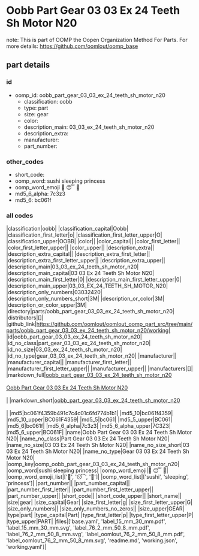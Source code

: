 # Oobb Part Gear 03 03 Ex 24 Teeth Sh Motor N20  

note: This is part of OOMP the Oopen Organization Method For Parts. For more details: https://github.com/oomlout/oomp_base

##  part details





### id
* oomp_id: oobb_part_gear_03_03_ex_24_teeth_sh_motor_n20
  * classification: oobb
  * type: part
  * size: gear
  * color: 
  * description_main: 03_03_ex_24_teeth_sh_motor_n20
  * description_extra: 
  * manufacturer: 
  * part_number: 

### other_codes
* short_code: 
* oomp_word: sushi sleeping princess
* oomp_word_emoji :sushi: :sleeping: :princess:
* md5_6_alpha: 7c3z3
* md5_6: bc061f

### all codes 
|classification|oobb|
|classification_capital|Oobb|
|classification_first_letter|o|
|classification_first_letter_upper|O|
|classification_upper|OOBB|
|color||
|color_capital||
|color_first_letter||
|color_first_letter_upper||
|color_upper||
|description_extra||
|description_extra_capital||
|description_extra_first_letter||
|description_extra_first_letter_upper||
|description_extra_upper||
|description_main|03_03_ex_24_teeth_sh_motor_n20|
|description_main_capital|03 03 Ex 24 Teeth Sh Motor N20|
|description_main_first_letter|0|
|description_main_first_letter_upper|0|
|description_main_upper|03_03_EX_24_TEETH_SH_MOTOR_N20|
|description_only_numbers|03032420|
|description_only_numbers_short|3M|
|description_or_color|3M|
|description_or_color_upper|3M|
|directory|parts/oobb_part_gear_03_03_ex_24_teeth_sh_motor_n20|
|distributors|[]|
|github_link|https://github.com/oomlout/oomlout_oomp_part_src/tree/main/parts/oobb_part_gear_03_03_ex_24_teeth_sh_motor_n20/working|
|id|oobb_part_gear_03_03_ex_24_teeth_sh_motor_n20|
|id_no_class|part_gear_03_03_ex_24_teeth_sh_motor_n20|
|id_no_size|03_03_ex_24_teeth_sh_motor_n20|
|id_no_type|gear_03_03_ex_24_teeth_sh_motor_n20|
|manufacturer||
|manufacturer_capital||
|manufacturer_first_letter||
|manufacturer_first_letter_upper||
|manufacturer_upper||
|manufacturers|[]|
|markdown_full|[oobb_part_gear_03_03_ex_24_teeth_sh_motor_n20](https://github.com/oomlout/oomlout_oomp_part_src/tree/main/parts/oobb_part_gear_03_03_ex_24_teeth_sh_motor_n20/working)<br>[](https://github.com/oomlout/oomlout_oomp_part_src/tree/main/parts/oobb_part_gear_03_03_ex_24_teeth_sh_motor_n20/working)<br>[Oobb Part Gear 03 03 Ex 24 Teeth Sh Motor N20](https://github.com/oomlout/oomlout_oomp_part_src/tree/main/parts/oobb_part_gear_03_03_ex_24_teeth_sh_motor_n20/working)<br><br>|
|markdown_short|[oobb_part_gear_03_03_ex_24_teeth_sh_motor_n20](https://github.com/oomlout/oomlout_oomp_part_src/tree/main/parts/oobb_part_gear_03_03_ex_24_teeth_sh_motor_n20/working)<br><br>|
|md5|bc061f4359b491c7c4c01c6fd774b1b1|
|md5_10|bc061f4359|
|md5_10_upper|BC061F4359|
|md5_5|bc061|
|md5_5_upper|BC061|
|md5_6|bc061f|
|md5_6_alpha|7c3z3|
|md5_6_alpha_upper|7C3Z3|
|md5_6_upper|BC061F|
|name|Oobb Part Gear 03 03 Ex 24 Teeth Sh Motor N20|
|name_no_class|Part Gear 03 03 Ex 24 Teeth Sh Motor N20|
|name_no_size|03 03 Ex 24 Teeth Sh Motor N20|
|name_no_size_short|03 03 Ex 24 Teeth Sh Motor N20|
|name_no_type|Gear 03 03 Ex 24 Teeth Sh Motor N20|
|oomp_key|oomp_oobb_part_gear_03_03_ex_24_teeth_sh_motor_n20|
|oomp_word|sushi sleeping princess|
|oomp_word_emoji|:sushi: :sleeping: :princess:|
|oomp_word_emoji_list|[':sushi:', ':sleeping:', ':princess:']|
|oomp_word_list|['sushi', 'sleeping', 'princess']|
|part_number||
|part_number_capital||
|part_number_first_letter||
|part_number_first_letter_upper||
|part_number_upper||
|short_code||
|short_code_upper||
|short_name||
|size|gear|
|size_capital|Gear|
|size_first_letter|g|
|size_first_letter_upper|G|
|size_only_numbers||
|size_only_numbers_no_zeros||
|size_upper|GEAR|
|type|part|
|type_capital|Part|
|type_first_letter|p|
|type_first_letter_upper|P|
|type_upper|PART|
|files|['base.yaml', 'label_15_mm_30_mm.pdf', 'label_15_mm_30_mm.svg', 'label_76_2_mm_50_8_mm.pdf', 'label_76_2_mm_50_8_mm.svg', 'label_oomlout_76_2_mm_50_8_mm.pdf', 'label_oomlout_76_2_mm_50_8_mm.svg', 'readme.md', 'working.json', 'working.yaml']|
